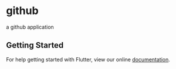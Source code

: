 # github

a github application

## Getting Started

For help getting started with Flutter, view our online
[documentation](https://flutter.io/).
